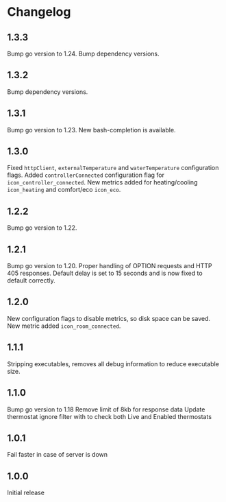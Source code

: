 # Changelog

## 1.3.3

Bump go version to 1.24.
Bump dependency versions.

## 1.3.2

Bump dependency versions.

## 1.3.1

Bump go version to 1.23.
New bash-completion is available.

## 1.3.0

Fixed `httpClient`, `externalTemperature` and `waterTemperature` configuration flags.
Added `controllerConnected` configuration flag for `icon_controller_connected`.
New metrics added for heating/cooling `icon_heating` and comfort/eco `icon_eco`.

## 1.2.2

Bump go version to 1.22.

## 1.2.1

Bump go version to 1.20.
Proper handling of OPTION requests and HTTP 405 responses.
Default delay is set to 15 seconds and is now fixed to default correctly.

## 1.2.0

New configuration flags to disable metrics, so disk space can be saved.
New metric added `icon_room_connected`.

## 1.1.1

Stripping executables, removes all debug information to reduce executable size.

## 1.1.0

Bump go version to 1.18
Remove limit of 8kb for response data
Update thermostat ignore filter with to check both Live and Enabled thermostats

## 1.0.1

Fail faster in case of server is down

## 1.0.0

Initial release
